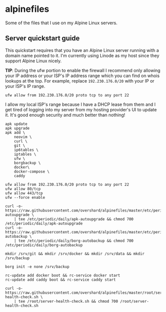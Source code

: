 # alpinefiles

Some of the files that I use on my Alpine Linux servers.


## Server quickstart guide

This quickstart requires that you have an Alpine Linux server running with a
domain name pointed to it. I'm currently using Linode as my host since they
support Alpine Linux nicely.

**TIP**: During the ufw portion to enable the firewall I recommend only allowing
your IP address or your ISP's IP address range which you can find on whois
lookups at the top. For example, replace `192.230.176.0/20` with your IP or your
ISP's IP range.

    ufw allow from 192.230.176.0/20 proto tcp to any port 22

I allow my local ISP's range because I have a DHCP lease from them and I get
tired of logging into my server from my hosting provider's UI to update it. It's
good enough security and much better than nothing!

    apk update
    apk upgrade
    apk add \
        neovim \
        curl \
        git \
        ip6tables \
        iptables \
        ufw \
        borgbackup \
        docker\
        docker-compose \
        caddy

    ufw allow from 192.230.176.0/20 proto tcp to any port 22
    ufw allow 80/tcp
    ufw allow 443/tcp
    ufw --force enable

    curl -o- https://raw.githubusercontent.com/overshard/alpinefiles/master/etc/periodic/daily/apk-autoupgrade \
        | tee /etc/periodic/daily/apk-autoupgrade && chmod 700 /etc/periodic/daily/apk-autoupgrade
    curl -o- https://raw.githubusercontent.com/overshard/alpinefiles/master/etc/periodic/daily/borg-autobackup \
        | tee /etc/periodic/daily/borg-autobackup && chmod 700 /etc/periodic/daily/borg-autobackup

    mkdir /srv/git && mkdir /srv/docker && mkdir /srv/data && mkdir /srv/backup

    borg init -e none /srv/backup

    rc-update add docker boot && rc-service docker start
    rc-update add caddy boot && rc-service caddy start

    curl -o- https://raw.githubusercontent.com/overshard/alpinefiles/master/root/server-health-check.sh \
        | tee /root/server-health-check.sh && chmod 700 /root/server-health-check.sh
